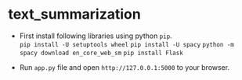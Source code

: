 # text_summarization
- First install following libraries using python `pip`.<br>
`pip install -U setuptools wheel`
`pip install -U spacy`
`python -m spacy download en_core_web_sm`
`pip install Flask`

- Run `app.py` file and open `http://127.0.0.1:5000` to your browser.
